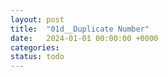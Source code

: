 ```yaml
---
layout: post
title:  "01d__Duplicate Number"
date:   2024-01-01 00:00:00 +0000
categories: 
status: todo
---
```

